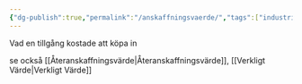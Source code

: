 ```yaml
---
{"dg-publish":true,"permalink":"/anskaffningsvaerde/","tags":["industriellekonomi"]}
---
```


Vad en tillgång kostade att köpa in

se också [[Återanskaffningsvärde\|Återanskaffningsvärde]], [[Verkligt Värde\|Verkligt Värde]]